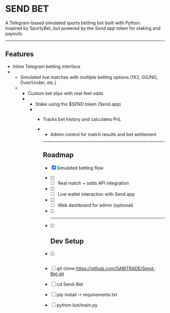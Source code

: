 # SEND BET

A Telegram-based simulated sports betting bot built with Python.  
Inspired by SportyBet, but powered by the *Send.app* token for staking and payouts.

---

## Features

- Inline Telegram betting interface
- - Simulated live matches with multiple betting options (1X2, GG/NG, Over/Under, etc.)
  - - Custom bet slips with real-feel odds
    - - Stake using the $SEND token (Send.app)
      - - Tracks bet history and calculates PnL
        - - Admin control for match results and bet settlement
         
          - ---

          ## Roadmap

          - [x] Simulated betting flow
          - [ ] - [ ] Real match + odds API integration
          - [ ] - [ ] Live wallet interaction with Send.app
          - [ ] - [ ] Web dashboard for admin (optional)
         
          - [ ] ---
         
          - [ ] ## Dev Setup
         
          - [ ] ```bash
          - [ ] git clone https://github.com/SABITRADE/Send-Bet.git
          - [ ] cd Send-Bet
          - [ ] pip install -r requirements.txt
          - [ ] python bot/main.py
